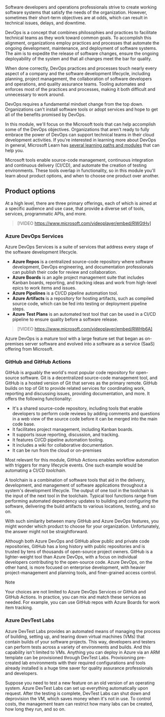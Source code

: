Software developers and operations professionals strive to create working software systems that satisfy the needs of the organization. However, sometimes their short-term objectives are at odds, which can result in technical issues, delays, and downtime. 

DevOps is a concept that combines philosophies and practices to facilitate technical teams as they work toward common goals. To accomplish this alignment, organizations employ practices and processes that automate the ongoing development, maintenance, and deployment of software systems. The aim is to expedite the release of software changes, ensure the ongoing deployability of the system and that all changes meet the bar for quality.

When done correctly, DevOps practices and processes touch nearly every aspect of a company and the software development lifecycle, including planning, project management, the collaboration of software developers and operations, and quality assurance teams. Tooling automates and enforces most of the practices and processes, making it both difficult and unnecessary to work around.

DevOps requires a fundamental mindset change from the top down. Organizations can't install software tools or adopt services and hope to get all of the benefits promised by DevOps.

In this module, we'll focus on the Microsoft tools that can help accomplish some of the DevOps objectives. Organizations that aren't ready to fully embrace the power of DevOps can support technical teams in their cloud development activities.  If you're interested in learning more about DevOps in general, Microsoft Learn has [several learning paths and modules](/training/browse/?azure-portal=true&terms=DevOps) that can help you.

Microsoft tools enable source-code management, continuous integration and continuous delivery (CI/CD), and automate the creation of testing environments. These tools overlap in functionality, so in this module you'll learn about product options, and when to choose one product over another.

## Product options

At a high level, there are three primary offerings, each of which is aimed at a specific audience and use case, that provide a diverse set of tools, services, programmatic APIs, and more.

> [!VIDEO https://www.microsoft.com/videoplayer/embed/RWGtHv]

### Azure DevOps Services

Azure DevOps Services is a suite of services that address every stage of the software development lifecycle.

- **Azure Repos** is a centralized source-code repository where software development, DevOps engineering, and documentation professionals can publish their code for review and collaboration.
- **Azure Boards** is an agile project management suite that includes Kanban boards, reporting, and tracking ideas and work from high-level epics to work items and issues.
- **Azure Pipelines** is a CI/CD pipeline automation tool.
- **Azure Artifacts** is a repository for hosting artifacts, such as compiled source code, which can be fed into testing or deployment pipeline steps.
- **Azure Test Plans** is an automated test tool that can be used in a CI/CD pipeline to ensure quality before a software release.

> [!VIDEO https://www.microsoft.com/videoplayer/embed/RWHb6A]

Azure DevOps is a mature tool with a large feature set that began as on-premises server software and evolved into a software as a service (SaaS) offering from Microsoft.

### GitHub and GitHub Actions

GitHub is arguably the world's most popular code repository for open-source software. Git is a decentralized source-code management tool, and GitHub is a hosted version of Git that serves as the primary remote. GitHub builds on top of Git to provide related services for coordinating work, reporting and discussing issues, providing documentation, and more. It offers the following functionality:

- It's a shared source-code repository, including tools that enable developers to perform code reviews by adding comments and questions in a web view of the source code before it can be merged into the main code base.
- It facilitates project management, including Kanban boards.
- It supports issue reporting, discussion, and tracking.
- It features CI/CD pipeline automation tooling.
- It includes a wiki for collaborative documentation.
- It can be run from the cloud or on-premises

Most relevant for this module, GitHub Actions enables workflow automation with triggers for many lifecycle events. One such example would be automating a CI/CD *toolchain*.  

A toolchain is a combination of software tools that aid in the delivery, development, and management of software applications throughout a system's development lifecycle. The output of one tool in the toolchain is the input of the next tool in the toolchain. Typical tool functions range from performing automated dependency updates to building and configuring the software, delivering the build artifacts to various locations, testing, and so on.

With such similarity between many GitHub and Azure DevOps features, you might wonder which product to choose for your organization. Unfortunately, the answer might not be straightforward.

Although both Azure DevOps and GitHub allow public and private code repositories, GitHub has a long history with public repositories and is trusted by tens of thousands of open-source project owners.  GitHub is a lighter-weight tool than Azure DevOps, with a focus on individual developers contributing to the open-source code.  Azure DevOps, on the other hand, is more focused on enterprise development, with heavier project-management and planning tools, and finer-grained access control.

> [!NOTE]
> Your choices are not limited to Azure DevOps Services or GitHub and GitHub Actions. In practice, you can mix and match these services as needed. For example, you can use GitHub repos with Azure Boards for work item tracking.

### Azure DevTest Labs

Azure DevTest Labs provides an automated means of managing the process of building, setting up, and tearing down virtual machines (VMs) that contain builds of your software projects. This way, developers and testers can perform tests across a variety of environments and builds. And this capability isn't limited to VMs.  Anything you can deploy in Azure via an ARM template can be provisioned through DevTest Labs. Provisioning pre-created lab environments with their required configurations and tools already installed is a huge time saver for quality assurance professionals and developers.

Suppose you need to test a new feature on an old version of an operating system. Azure DevTest Labs can set up everything automatically upon request. After the testing is complete, DevTest Labs can shut down and deprovision the VM, which saves money when it's not in use. To control costs, the management team can restrict how many labs can be created, how long they run, and so on.
